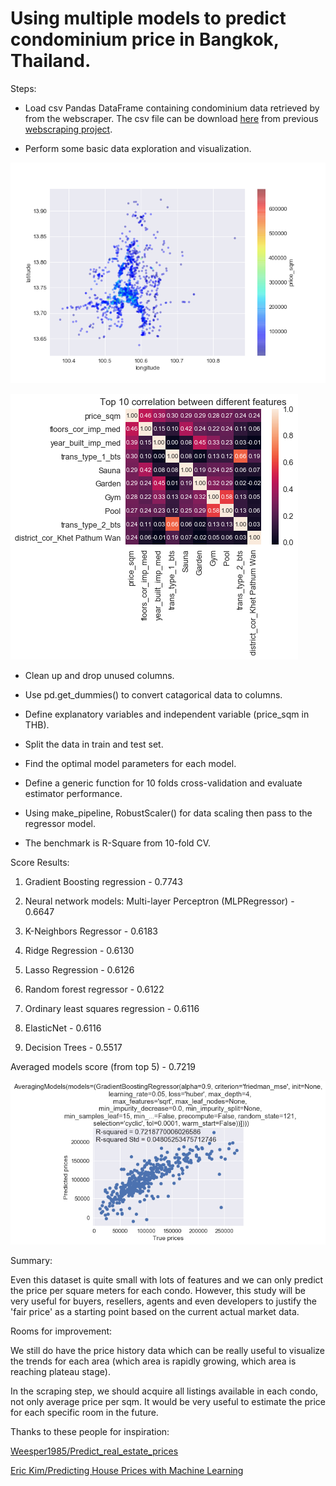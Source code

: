 # Using multiple models to predict condominium price in Bangkok, Thailand.

Steps:

- Load csv Pandas DataFrame containing condominium data retrieved by from the webscraper. The csv file can be download [here](https://github.com/ekapope/web-scraping-using-selenium-and-bs4/blob/master/df_hipflat_cleaned_01_gh.csv) from previous [webscraping project](https://github.com/ekapope/web-scraping-using-selenium-and-bs4).

- Perform some basic data exploration and visualization.

![price-lat-long_map](price-lat-long_map.png)

![Top-10_correlation_between_different_features](Top-10_correlation_between_different_features.png)

- Clean up and drop unused columns.

- Use pd.get_dummies() to convert catagorical data to columns.

- Define explanatory variables and independent variable (price_sqm in THB).

- Split the data in train and test set.

- Find the optimal model parameters for each model.

- Define a generic function for 10 folds cross-validation and evaluate estimator performance.

- Using make_pipeline, RobustScaler() for data scaling then pass to the regressor model.

- The benchmark is R-Square from 10-fold CV.

Score Results:

1. Gradient Boosting regression - 0.7743

2. Neural network models: Multi-layer Perceptron (MLPRegressor) - 0.6647

3. K-Neighbors Regressor - 0.6183

4. Ridge Regression - 0.6130

5. Lasso Regression - 0.6126

6. Random forest regressor - 0.6122

7. Ordinary least squares regression - 0.6116

8. ElasticNet - 0.6116

9. Decision Trees - 0.5517

Averaged models score (from top 5) - 0.7219

![averaged_models](averaged_models.png)

Summary:

Even this dataset is quite small with lots of features and we can only predict the price per square meters for each condo. However, this study will be very useful for buyers, resellers, agents and even developers to justify the 'fair price' as a starting point based on the current actual market data.

Rooms for improvement:

We still do have the price history data which can be really useful to visualize the trends for each area (which area is rapidly growing, which area is reaching plateau stage).

In the scraping step, we should acquire all listings available in each condo, not only average price per sqm. It would be very useful to estimate the price for each specific room in the future.

Thanks to these people for inspiration:

[Weesper1985/Predict_real_estate_prices](https://github.com/Weesper1985/Predict_real_estate_prices)

[Eric Kim/Predicting House Prices with Machine Learning](https://www.kaggle.com/erick5/predicting-house-prices-with-machine-learning)


